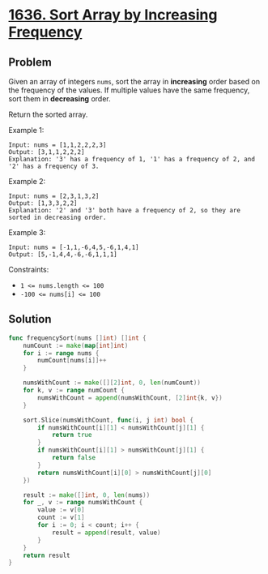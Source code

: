 # [1636. Sort Array by Increasing Frequency](https://leetcode.com/problems/sort-array-by-increasing-frequency/)

## Problem

Given an array of integers `nums`, sort the array in **increasing** order based on the frequency of the values. If multiple values have the same frequency, sort them in **decreasing** order.

Return the sorted array.

 

Example 1:

```
Input: nums = [1,1,2,2,2,3]
Output: [3,1,1,2,2,2]
Explanation: '3' has a frequency of 1, '1' has a frequency of 2, and '2' has a frequency of 3.
```

Example 2:

```
Input: nums = [2,3,1,3,2]
Output: [1,3,3,2,2]
Explanation: '2' and '3' both have a frequency of 2, so they are sorted in decreasing order.
```

Example 3:

```
Input: nums = [-1,1,-6,4,5,-6,1,4,1]
Output: [5,-1,4,4,-6,-6,1,1,1]
``` 

Constraints:

- `1 <= nums.length <= 100`
- `-100 <= nums[i] <= 100`


## Solution

```go
func frequencySort(nums []int) []int {
	numCount := make(map[int]int)
	for i := range nums {
		numCount[nums[i]]++
	}

	numsWithCount := make([][2]int, 0, len(numCount))
	for k, v := range numCount {
		numsWithCount = append(numsWithCount, [2]int{k, v})
	}

	sort.Slice(numsWithCount, func(i, j int) bool {
		if numsWithCount[i][1] < numsWithCount[j][1] {
			return true
		}
		if numsWithCount[i][1] > numsWithCount[j][1] {
			return false
		}
		return numsWithCount[i][0] > numsWithCount[j][0]
	})

	result := make([]int, 0, len(nums))
	for _, v := range numsWithCount {
		value := v[0]
		count := v[1]
		for i := 0; i < count; i++ {
			result = append(result, value)
		}
	}
	return result
}
```